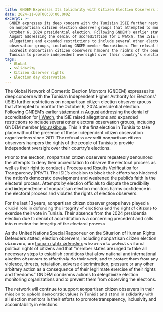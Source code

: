 ```yaml
---
title: GNDEM Expresses Its Solidarity with Citizen Election Observers in Tunisia
date: 2024-11-08T00:00:00.000Z
excerpt: >-
  GNDEM expresses its deep concern with the Tunisian ISIE further restrictions
  on nonpartisan citizen election observer groups that attempted to monitor the
  October 6, 2024 presidential election. Following GNDEM’s earlier statement in
  August addressing the denial of accreditation for I Watch, the ISIE raised
  allegations and expanded restrictions to include several other electoral
  observation groups, including GNDEM member Mourakiboun. The refusal to
  accredit nonpartisan citizen observers hampers the rights of the people of
  Tunisia to provide independent oversight over their country’s elections. 
tags:
  - Global
  - Solidarity
  - Citizen observer rights
  - Election day observation
---
```


The Global Network of Domestic Election Monitors (GNDEM) expresses its deep concern with the Tunisian Independent Higher Authority for Elections’ (ISIE) further restrictions on nonpartisan citizen election observer groups that attempted to monitor the October 6, 2024 presidential election. Following GNDEM’s earlier [statement in August](https://gndem.org/stories/gndem-solidarity-statement-i-watch-tunisia/ "GNDEM statement") addressing the denial of accreditation for [I Watch](https://iwatch.tn/ar/ "I Watch"), the ISIE raised allegations and expanded restrictions to include several other electoral observation groups, including GNDEM member [Mourakiboun](http://www.mourakiboun.org/ "Mourakiboun"). This is the first election in Tunisia to take place without the presence of these independent citizen observation organizations since 2011. The refusal to accredit nonpartisan citizen observers hampers the rights of the people of Tunisia to provide independent oversight over their country’s elections. 

Prior to the election, nonpartisan citizen observers repeatedly denounced the attempts to deny their accreditation to observe the electoral process as well as their right to conduct a Process and Results Verification for Transparency (PRVT). The ISIE’s decision to block their efforts has hindered the nation’s democratic development and weakened the public’s faith in the electoral process. Attempts by election officials to dispute the credibility and independence of nonpartisan election monitors harms confidence in the electoral process and violates the rights of election observers.

For the last 13 years, nonpartisan citizen observer groups have played a crucial role in defending the integrity of elections and the right of citizens to exercise their vote in Tunisia. Their absence from the 2024 presidential election due to denial of accreditation is a concerning precedent and calls into question the integrity of the electoral process.  

As the United Nations Special Rapporteur on the Situation of Human Rights Defenders stated, election observers, including nonpartisan citizen election observers, are [human rights defenders](https://srdefenders.org/information/the-situation-of-election-observers-as-human-rights-defenders%ef%bf%bc/ "UN Special Rapporteur statement") who serve to protect civil and political rights of citizens and that “member states are urged to take all necessary steps to establish conditions that allow national and international election observers to effectively do their work, and to protect them from any violence, threats, retaliation, adverse discrimination, pressure or any other arbitrary action as a consequence of their legitimate exercise of their rights and freedoms.” GNDEM condemns actions to delegitimize election monitoring organizations and to prevent them from observing the elections.

The network will continue to support nonpartisan citizen observers in their mission to uphold democratic values in Tunisia and stand in solidarity with all election monitors in their efforts to promote transparency, inclusivity and accountability in elections. 
